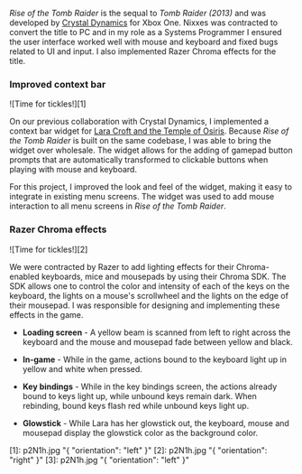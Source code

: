 _Rise of the Tomb Raider_ is the sequal to _Tomb Raider (2013)_ and was developed by [Crystal Dynamics](http://www.crystaldynamics.com) for Xbox One. Nixxes was contracted to convert the title to PC and in my role as a Systems Programmer I ensured the user interface worked well with mouse and keyboard and fixed bugs related to UI and input. I also implemented Razer Chroma effects for the title.

### Improved context bar ###

![Time for tickles!][1]

On our previous collaboration with Crystal Dynamics, I implemented a context bar widget for [Lara Croft and the Temple of Osiris](lara-croft-and-the-temple-of-osiris.html). Because _Rise of the Tomb Raider_ is built on the same codebase, I was able to bring the widget over wholesale. The widget allows for the adding of gamepad button prompts that are automatically transformed to clickable buttons when playing with mouse and keyboard.

For this project, I improved the look and feel of the widget, making it easy to integrate in existing menu screens. The widget was used to add mouse interaction to all menu screens in _Rise of the Tomb Raider_.

### Razer Chroma effects ###

![Time for tickles!][2]

We were contracted by Razer to add lighting effects for their Chroma-enabled keyboards, mice and mousepads by using their Chroma SDK. The SDK allows one to control the color and intensity of each of the keys on the keyboard, the lights on a mouse's scrollwheel and the lights on the edge of their mousepad. I was responsible for designing and implementing these effects in the game.

* **Loading screen** - A yellow beam is scanned from left to right across the keyboard and the mouse and mousepad fade between yellow and black.

* **In-game** - While in the game, actions bound to the keyboard light up in yellow and white when pressed.

* **Key bindings** - While in the key bindings screen, the actions already bound to keys light up, while unbound keys remain dark. When rebinding, bound keys flash red while unbound keys light up.

* **Glowstick** - While Lara has her glowstick out, the keyboard, mouse and mousepad display the glowstick color as the background color.

[1]: p2N1h.jpg "{ "orientation": "left" }"
[2]: p2N1h.jpg "{ "orientation": "right" }"
[3]: p2N1h.jpg "{ "orientation": "left" }"